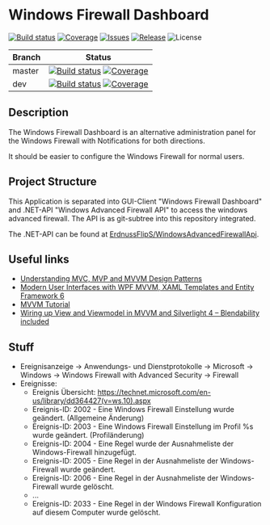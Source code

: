 # Windows Firewall Dashboard

[![Build status](https://img.shields.io/appveyor/ci/ErdnussFlipS/WindowsFirewallDashboard.svg?style=flat-square)](https://ci.appveyor.com/project/ErdnussFlipS/WindowsFirewallDashboard)
[![Coverage](https://img.shields.io/codecov/c/github/ErdnussFlipS/WindowsFirewallDashboard.svg?style=flat-square)](http://codecov.io/github/ErdnussFlipS/WindowsFirewallDashboard)
[![Issues](https://img.shields.io/github/issues/ErdnussFlipS/WindowsFirewallDashboard.svg?style=flat-square)](https://github.com/ErdnussFlipS/WindowsFirewallDashboard/issues)
[![Release](https://img.shields.io/github/release/ErdnussFlipS/WindowsFirewallDashboard.svg?style=flat-square)](https://github.com/ErdnussFlipS/WindowsFirewallDashboard/releases/latest)
![License](https://img.shields.io/github/license/ErdnussFlipS/WindowsFirewallDashboard.svg?style=flat-square)

Branch  | Status
--------|--------
master  | [![Build status](https://img.shields.io/appveyor/ci/ErdnussFlipS/WindowsFirewallDashboard/master.svg?style=flat-square)](https://ci.appveyor.com/project/ErdnussFlipS/WindowsFirewallDashboard) [![Coverage](https://img.shields.io/codecov/c/github/ErdnussFlipS/WindowsFirewallDashboard/master.svg?style=flat-square)](http://codecov.io/github/ErdnussFlipS/WindowsFirewallDashboard?branch=master)
dev     | [![Build status](https://img.shields.io/appveyor/ci/ErdnussFlipS/WindowsFirewallDashboard/dev.svg?style=flat-square)](https://ci.appveyor.com/project/ErdnussFlipS/WindowsFirewallDashboard) [![Coverage](https://img.shields.io/codecov/c/github/ErdnussFlipS/WindowsFirewallDashboard/dev.svg?style=flat-square)](http://codecov.io/github/ErdnussFlipS/WindowsFirewallDashboard?branch=dev)

## Description
The Windows Firewall Dashboard is an alternative administration panel for the Windows Firewall with Notifications for both directions.

It should be easier to configure the Windows Firewall for normal users.

## Project Structure
This Application is separated into GUI-Client "Windows Firewall Dashboard" and .NET-API "Windows Advanced Firewall API" to access the windows advanced firewall. The API is as git-subtree into this repository integrated.

The .NET-API can be found at [ErdnussFlipS/WindowsAdvancedFirewallApi](https://github.com/ErdnussFlipS/WindowsAdvancedFirewallApi).

## Useful links
- [Understanding MVC, MVP and MVVM Design Patterns](http://www.dotnet-tricks.com/Tutorial/designpatterns/2FMM060314-Understanding-MVC,-MVP-and-MVVM-Design-Patterns.html)
- [Modern User Interfaces with WPF MVVM, XAML Templates and Entity Framework 6](http://www.codeproject.com/Articles/897441/Modern-User-Interfaces-with-WPF-MVVM-XAML-Template)
- [MVVM Tutorial](http://www.cocktailsandcode.de/?s=mvvm)
- [Wiring up View and Viewmodel in MVVM and Silverlight 4 – Blendability included](http://blog.roboblob.com/2010/01/17/wiring-up-view-and-viewmodel-in-mvvm-and-silverlight-4-blendability-included/)

## Stuff
- Ereignisanzeige -> Anwendungs- und Dienstprotokolle -> Microsoft -> Windows -> Windows Firewall with Advanced Security -> Firewall
- Ereignisse:
  - Ereignis Übersicht: https://technet.microsoft.com/en-us/library/dd364427(v=ws.10).aspx
  - Ereignis-ID: 2002 - Eine Windows Firewall Einstellung wurde geändert. (Allgemeine Änderung)
  - Ereignis-ID: 2003 - Eine Windows Firewall Einstellung im Profil %s wurde geändert. (Profiländerung)
  - Ereignis-ID: 2004 - Eine Regel wurde der Ausnahmeliste der Windows-Firewall hinzugefügt.
  - Ereignis-ID: 2005 - Eine Regel in der Ausnahmeliste der Windows-Firewall wurde geändert.
  - Ereignis-ID: 2006 - Eine Regel in der Ausnahmeliste der Windows-Firewall wurde gelöscht.
  - ...
  - Ereignis-ID: 2033 - Eine Regel in der Windows Firewall Konfiguration auf diesem Computer wurde gelöscht.